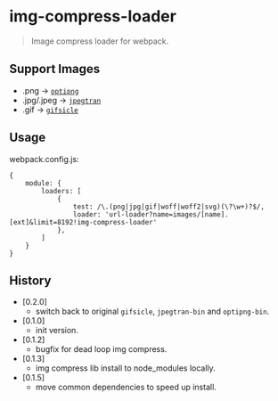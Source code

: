 # img-compress-loader

> Image compress loader for webpack.

## Support Images

- .png -> [`optipng`](https://www.npmjs.org/package/optipng-bin)
- .jpg/.jpeg -> [`jpegtran`](https://www.npmjs.com/package/jpegtran-bin)
- .gif -> [`gifsicle`](https://www.npmjs.com/package/gifsicle)

## Usage

webpack.config.js:

```
{
    module: {
        loaders: [
            {
                test: /\.(png|jpg|gif|woff|woff2|svg)(\?\w+)?$/,
                loader: 'url-loader?name=images/[name].[ext]&limit=8192!img-compress-loader'
            },
        ]
    }
}
```

## History

- [0.2.0]
  - switch back to original `gifsicle`, `jpegtran-bin` and `optipng-bin`.
- [0.1.0]
	- init version.
- [0.1.2]
	- bugfix for dead loop img compress.
- [0.1.3]
	- img compress lib install to node_modules locally.
- [0.1.5]
	- move common dependencies to speed up install.